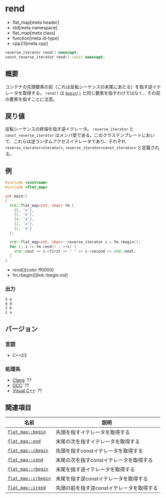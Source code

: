 # rend
* flat_map[meta header]
* std[meta namespace]
* flat_map[meta class]
* function[meta id-type]
* cpp23[meta cpp]

```cpp
reverse_iterator rend() noexcept;
const_reverse_iterator rend() const noexcept;
```

## 概要
コンテナの先頭要素の前（これは反転シーケンスの末尾にあたる）を指す逆イテレータを取得する。 
`rend()` は [`begin()`](begin.md) と同じ要素を指すわけではなく、その前の要素を指すことに注意。

## 戻り値
反転シーケンスの終端を指す逆イテレータ。 
`reverse_iterator` と `const_reverse_iterator` はメンバ型である。このクラステンプレートにおいて、これらは逆ランダムアクセスイテレータであり、それぞれ `reverse_iterator<iterator>`, `reverse_iterator<const_iterator>` と定義される。

## 例
```cpp example
#include <iostream>
#include <flat_map>

int main()
{
  std::flat_map<int, char> fm {
    {5, 'e'},
    {2, 'b'},
    {4, 'd'},
    {1, 'a'},
    {1, 'a'}
  };

  std::flat_map<int, char>::reverse_iterator i = fm.rbegin();
  for (; i != fm.rend() ; ++i) {
    std::cout << i->first << " " << i->second << std::endl;
  }
}
```
* rend()[color ff0000]
* fm.rbegin()[link rbegin.md]

### 出力
```
5 e
4 d
2 b
1 a
```

## バージョン
### 言語
- C++23


### 処理系
- [Clang](/implementation.md#clang): ??
- [GCC](/implementation.md#gcc): ??
- [Visual C++](/implementation.md#visual_cpp): ??


## 関連項目

| 名前 | 説明　|
|------------------------------|--------------------------------------------|
| [`flat_map::begin`](begin.md)     | 先頭を指すイテレータを取得する |
| [`flat_map::end`](end.md)         | 末尾の次を指すイテレータを取得する |
| [`flat_map::cbegin`](cbegin.md)   | 先頭を指すconstイテレータを取得する |
| [`flat_map::cend`](cend.md)       | 末尾の次を指すconstイテレータを取得する |
| [`flat_map::rbegin`](rbegin.md)   | 末尾を指す逆イテレータを取得する |
| [`flat_map::crbegin`](crbegin.md) | 末尾を指す逆constイテレータを取得する |
| [`flat_map::crend`](crend.md)     | 先頭の前を指す逆constイテレータを取得する |
